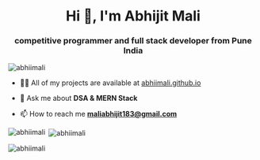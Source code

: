 <h1 align="center">Hi 👋, I'm Abhijit Mali</h1>
<h3 align="center">competitive programmer and full stack developer from Pune India</h3>

<p align="left"> <img src="https://komarev.com/ghpvc/?username=abhiimali&label=Profile%20views&color=0e75b6&style=flat" alt="abhiimali" /> </p>

- 👨‍💻 All of my projects are available at [abhiimali.github.io](abhiimali.github.io)

- 💬 Ask me about **DSA & MERN Stack**

- 📫 How to reach me **maliabhijit183@gmail.com**

<p><img align="left" src="https://github-readme-stats.vercel.app/api/top-langs?username=abhiimali&show_icons=true&locale=en&layout=compact" alt="abhiimali" /></p>

<p>&nbsp;<img align="center" src="https://github-readme-stats.vercel.app/api?username=abhiimali&show_icons=true&locale=en" alt="abhiimali" /></p>

<p><img align="center" src="https://github-readme-streak-stats.herokuapp.com/?user=abhiimali&" alt="abhiimali" /></p>
